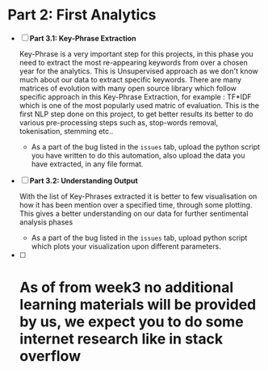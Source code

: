 
# Part 2: First Analytics

- [ ] **Part 3.1: Key-Phrase Extraction**

  Key-Phrase is a very important step for this projects, in this phase you need to extract the most re-appearing keywords from over a chosen year for the analytics. This is Unsupervised approach as we don't know much about our data to extract specific keywords. There are many matrices of evolution with many open source library which follow specific approach in this Key-Phrase Extraction, for example : TF*IDF which is one of the most popularly used matric of evaluation. This is the first NLP step done on this project, to get better results its better to do various pre-processing steps such as, stop-words removal, tokenisation, stemming etc..
  - As a part of the bug listed in the ```issues``` tab, upload the python script you have written to do this automation, also upload the data you have extracted, in any file format.

  
- [ ] **Part 3.2: Understanding Output**

  With the list of Key-Phrases extracted it is better to few visualisation on how it has been mention over a specified time, through some plotting. This gives a better understanding on our data for further sentimental analysis phases  
  - As a part of the bug listed in the ```issues``` tab, upload python script which plots your visualization upon different parameters.
  
- [ ] # **As of from week3 no additional learning materials will be provided by us, we expect you to do some internet research like in stack overflow**
